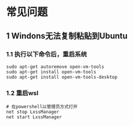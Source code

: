 # 常见问题
## 1 Windons无法复制粘贴到Ubuntu

### 1.1 执行以下命令后，重启系统

```shell
sudo apt-get autoremove open-vm-tools
sudo apt-get install open-vm-tools
sudo apt-get install open-vm-tools-desktop
```

### 1.2 重启wsl

```shell
# 在powershell以管理员方式打开
net stop LxssManager
net start LxssManager
```
